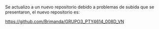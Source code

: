 Se actualizo a un nuevo repositorio debido a problemas de subida que se presentaron, el nuevo repositorio es:

https://github.com/Brimanda/GRUPO3_PTY4614_008D_VN
